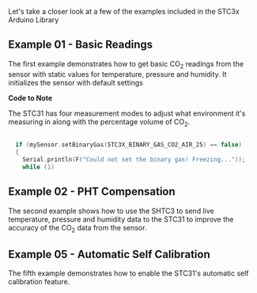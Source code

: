 Let's take a closer look at a few of the examples included in the STC3x Arduino Library

## Example 01 - Basic Readings

The first example demonstrates how to get basic CO<sub>2</sub> readings from the sensor with static values for temperature, pressure and humidity. It initializes the sensor with default settings

**Code to Note**

The STC31 has four measurement modes to adjust what environment it's measuring in along with the percentage volume of CO<sub>2</sub>. 

``` c++

  if (mySensor.setBinaryGas(STC3X_BINARY_GAS_CO2_AIR_25) == false)
  {
    Serial.println(F("Could not set the binary gas! Freezing..."));
    while (1)
```

## Example 02 - PHT Compensation

The second example shows how to use the SHTC3 to send live temperature, pressure and humidity data to the STC31 to improve the accuracy of the CO<sub>2</sub> data from the sensor. 

## Example 05 - Automatic Self Calibration

The fifth example demonstrates how to enable the STC31's automatic self calibration feature. 